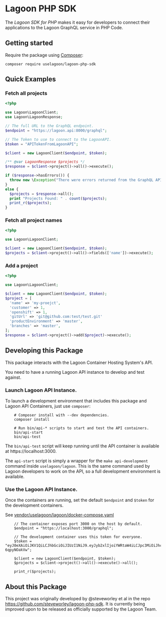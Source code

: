 # Lagoon PHP SDK

The *Lagoon SDK for PHP* makes it easy for developers to connect their applications to the Lagoon GraphQL service in PHP Code.

## Getting started

Require the package using [Composer](https://getcomposer.org/):

```
composer require uselagoon/lagoon-php-sdk
```

## Quick Examples

### Fetch all projects

```php
<?php

use Lagoon\LagoonClient;
use Lagoon\LagoonResponse;

// The full URL to the GraphQL endpoint.
$endpoint = "https://lagoon.api:8000/graphql";

// The Token to use to connect to the LagoonAPI. 
$token = "APITokenFromLagoonAPI";

$client = new LagoonClient($endpoint, $token);

/** @var LagoonResponse $projects */
$response = $client->project()->all()->execute();

if ($response->hasErrors()) {
  throw new \Exception("There were errors returned from the GraphQL API: " . implode(PHP_EOL, $response->errors()));
}
else {
  $projects = $response->all();
  print "Projects Found: " . count($projects);
  print_r($projects);
}
```

### Fetch all project names

``` php
<?php

use Lagoon\LagoonClient;

$client = new LagoonClient($endpoint, $token);
$projects = $client->project()->all()->fields(['name'])->execute();
```

### Add a project

``` php
<?php

use Lagoon\LagoonClient;

$client = new LagoonClient($endpoint, $token);
$project = [
  'name' => 'my-proejct',
  'customer' => 1,
  'openshift' => 1,
  'gitUrl' => 'git@github.com:test/test.git'
  'productEnvironment' => 'master',
  'branches' => 'master',
];
$response = $client->project()->add($project)->execute();
```

## Developing this Package

This package interacts with the Lagoon Container Hosting System's API.

You need to have a running Lagoon API instance to develop and test against.

### Launch Lagoon API Instance.

To launch a development environment that includes this package and Lagoon API Containers, just use `composer`:

        # Composer install with --dev dependencies. 
        composer install

        # Run bin/api-* scripts to start and test the API containers.
        bin/api-start
        bin/api-test

The `bin/api-test` script will keep running until the API container is available at https://localhost:3000.

The `api-start` script is simply a wrapper for the `make api-development` command inside `uselagoon/lagoon`. This is the same command used by Lagoon developers to work on the API, so a full development environment is available.

### Use the Lagoon API Instance.

Once the containers are running, set the default `$endpoint` and `$token` for the development containers.

See [vendor/uselagoon/lagoon/docker-compose.yaml](vendor/uselagoon/lagoon/docker-compose.yaml)

        // The container exposes port 3000 on the host by default. 
        $endpoint = "https://localhost:3000/graphql";

        // The development container uses this token for everyone. 
        $token = "eyJ0eXAiOiJKV1QiLCJhbGciOiJIUzI1NiJ9.eyJyb2xlIjoiYWRtaW4iLCJpc3MiOiJhcGktZGF0YS13YXRjaGVyLXB1c2hlciIsImF1ZCI6ImFwaS5kZXYiLCJzdWIiOiJhcGktZGF0YS13YXRjaGVyLXB1c2hlciJ9.GiSJpvNXF2Yj9IXVCsp7KrxVp8N2gcp7-6qpyNOakVw";
        
        $client = new LagoonClient($endpoint, $token);
        $projects = $client->project()->all()->execute()->all();

        print_r($projects);


## About this Package


This project was originally developed by @steveworley et al in the repo https://github.com/steveworley/lagoon-php-sdk.
It is currently being improved upon to be released as officially supported by the Lagoon Team. 
